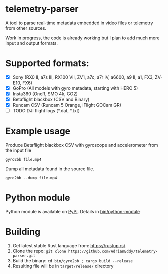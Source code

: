 # telemetry-parser
A tool to parse real-time metadata embedded in video files or telemetry from other sources.

Work in progress, the code is already working but I plan to add much more input and output formats.

# Supported formats:
- [x] Sony (RX0 II, a7s III, RX100 VII, ZV1, a7c, a7r IV, a6600, a9 II, a1, FX3, ZV-E10, FX6)
- [x] GoPro (All models with gyro metadata, starting with HERO 5)
- [x] Insta360 (OneR, SMO 4k, GO2)
- [x] Betaflight blackbox (CSV and Binary)
- [x] Runcam CSV (Runcam 5 Orange, iFlight GOCam GR)
- [ ] TODO DJI flight logs (*.dat, *.txt)

# Example usage
Produce Betaflight blackbox CSV with gyroscope and accelerometer from the input file
```
gyro2bb file.mp4
```
Dump all metadata found in the source file.
```
gyro2bb --dump file.mp4
```


# Python module
Python module is available on [PyPI](https://pypi.org/project/telemetry-parser/).
Details in [bin/python-module](https://github.com/AdrianEddy/telemetry-parser/tree/master/bin/python-module)


# Building
1. Get latest stable Rust language from: https://rustup.rs/
2. Clone the repo: `git clone https://github.com/AdrianEddy/telemetry-parser.git`
3. Build the binary: `cd bin/gyro2bb ; cargo build --release`
4. Resulting file will be in `target/release/` directory
